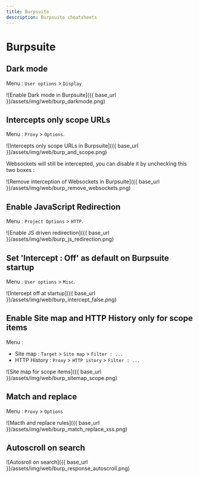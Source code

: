 ```yaml
---
title: Burpsuite
description: Burpsuite cheatsheets
---
```


# Burpsuite

## Dark mode

Menu : `User options` > `Display`

![Enable Dark mode in Burpsuite]({{ base_url }}/assets/img/web/burp_darkmode.png)

## Intercepts only scope URLs

Menu : `Proxy` > `Options`.

![Intercepts only scope URLs in Burpsuite]({{ base_url }}/assets/img/web/burp_and_scope.png)

Websockets will still be intercepted, you can disable it by unchecking this two boxes :

![Remove interception of Websockets in Burpsuite]({{ base_url }}/assets/img/web/burp_remove_websockets.png)

## Enable JavaScript Redirection

Menu : `Project Options` > `HTTP`.

![Enable JS driven redirection]({{ base_url }}/assets/img/web/burp_js_redirection.png)

## Set 'Intercept : Off' as default on Burpsuite startup

Menu : `User options` > `Misc`.

![Intercept off at startup]({{ base_url }}/assets/img/web/burp_intercept_false.png)

## Enable Site map and HTTP History only for scope items

Menu :

- Site map : `Target` > `Site map` > `Filter : ...`
- HTTP History : `Proxy` > `HTTP istory` > `Filter : ...`

![Site map for scope items]({{ base_url }}/assets/img/web/burp_sitemap_scope.png) 

## Match and replace

Menu : `Proxy` > `Options`

![Macth and replace rules]({{ base_url }}/assets/img/web/burp_match_replace_xss.png) 

## Autoscroll on search

![Autosroll on search]({{ base_url }}/assets/img/web/burp_response_autoscroll.png)
